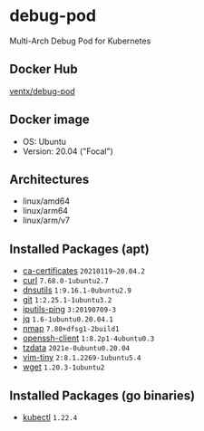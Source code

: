 # debug-pod

Multi-Arch Debug Pod for Kubernetes


## Docker Hub

[ventx/debug-pod](https://cloud.docker.com/u/ventx/repository/docker/ventx/debug-pod)


## Docker image

* OS: Ubuntu
* Version: 20.04 ("Focal")


## Architectures

* linux/amd64
* linux/arm64
* linux/arm/v7


## Installed Packages (apt)

* [ca-certificates](https://packages.ubuntu.com/focal/ca-certificates) `20210119~20.04.2`
* [curl](https://packages.ubuntu.com/focal/curl) `7.68.0-1ubuntu2.7`
* [dnsutils](https://packages.ubuntu.com/focal/dnsutils) `1:9.16.1-0ubuntu2.9`
* [git](https://packages.ubuntu.com/focal/git) `1:2.25.1-1ubuntu3.2`
* [iputils-ping](https://packages.ubuntu.com/focal/iputils-ping) `3:20190709-3`
* [jq](https://packages.ubuntu.com/focal/jq) `1.6-1ubuntu0.20.04.1`
* [nmap](https://packages.ubuntu.com/focal/nmap) `7.80+dfsg1-2build1`
* [openssh-client](https://packages.ubuntu.com/focal/openssh-client) `1:8.2p1-4ubuntu0.3`
* [tzdata](https://packages.ubuntu.com/focal/tzdata) `2021e-0ubuntu0.20.04`
* [vim-tiny](https://packages.ubuntu.com/focal/vim-tiny) `2:8.1.2269-1ubuntu5.4`
* [wget](https://packages.ubuntu.com/focal/wget) `1.20.3-1ubuntu2`


## Installed Packages (go binaries)

* [kubectl](https://github.com/kubernetes/kubectl) `1.22.4`

